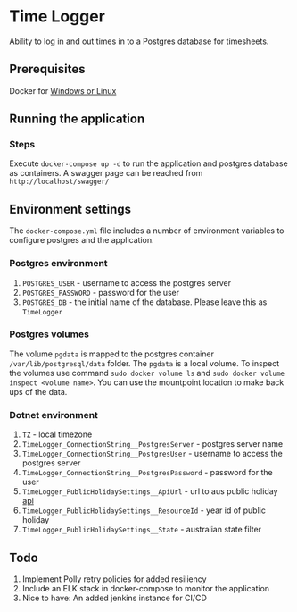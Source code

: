 # Time Logger
Ability to log in and out times in to a Postgres database for timesheets.

## Prerequisites
Docker for [Windows or Linux](https://docs.docker.com/get-docker/)

## Running the application

### Steps
Execute `docker-compose up -d` to run the application and postgres database as containers. A swagger page can be reached from `http://localhost/swagger/`

## Environment settings
The `docker-compose.yml` file includes a number of environment variables to configure postgres and the application.

### Postgres environment
1. `POSTGRES_USER` - username to access the postgres server
2. `POSTGRES_PASSWORD` - password for the user
3. `POSTGRES_DB` - the initial name of the database. Please leave this as `TimeLogger`

### Postgres volumes
The volume `pgdata` is mapped to the postgres container `/var/lib/postgresql/data` folder. The `pgdata` is a local volume. To inspect the volumes use command `sudo docker volume ls` and `sudo docker volume inspect <volume name>`. You can use the mountpoint location to make back ups of the data.

### Dotnet environment
1. `TZ` - local timezone
2. `TimeLogger_ConnectionString__PostgresServer` - postgres server name
3. `TimeLogger_ConnectionString__PostgresUser` - username to access the postgres server
4. `TimeLogger_ConnectionString__PostgresPassword` - password for the user
5. `TimeLogger_PublicHolidaySettings__ApiUrl` - url to aus public holiday [api](https://data.gov.au/dataset/ds-dga-b1bc6077-dadd-4f61-9f8c-002ab2cdff10/details)
6. `TimeLogger_PublicHolidaySettings__ResourceId` - year id of public holiday
7. `TimeLogger_PublicHolidaySettings__State` - australian state filter

## Todo
1. Implement Polly retry policies for added resiliency
2. Include an ELK stack in docker-compose to monitor the application
3. Nice to have: An added jenkins instance for CI/CD
